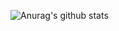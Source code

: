 
  
![Anurag's github stats](https://github-readme-stats.vercel.app/api?username=ismaykeo&show_icons=true)
